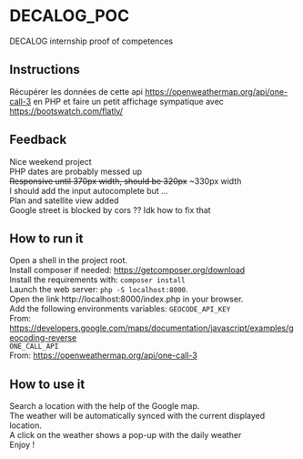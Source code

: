 # DECALOG_POC

DECALOG internship proof of competences

## Instructions

Récupérer les données de cette api
https://openweathermap.org/api/one-call-3
en PHP et faire un petit affichage sympatique avec
https://bootswatch.com/flatly/

## Feedback

Nice weekend project  
PHP dates are probably messed up  
~~Responsive until 370px width, should be 320px~~ ~330px width   
I should add the input autocomplete but ...  
Plan and satellite view added  
Google street is blocked by cors ?? Idk how to fix that  

## How to run it

Open a shell in the project root.  
Install composer if needed: https://getcomposer.org/download  
Install the requirements with: `composer install`  
Launch the web server: `php -S localhost:8000`.  
Open the link http://localhost:8000/index.php in your browser.  
Add the following environments variables:
`GEOCODE_API_KEY`  
From: https://developers.google.com/maps/documentation/javascript/examples/geocoding-reverse  
`ONE_CALL_API`  
From: https://openweathermap.org/api/one-call-3

## How to use it

Search a location with the help of the Google map.  
The weather will be automatically synced with the current displayed location.  
A click on the weather shows a pop-up with the daily weather  
Enjoy !  
